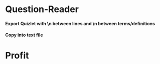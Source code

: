 # Question-Reader
#### Export Quizlet with \n between lines and \n between terms/definitions
#### Copy into text file
# Profit
